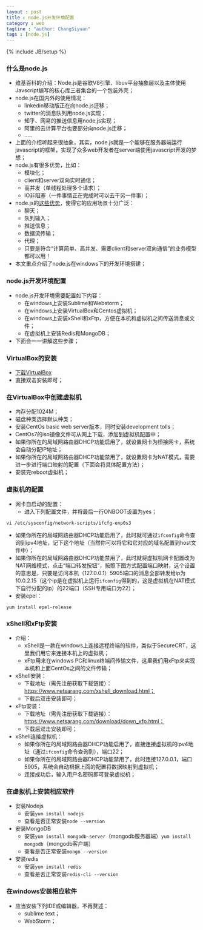 ```yaml
---
layout : post
title : node.js开发环境配置
category : web
tagline : "author: ChangSiyuan"
tags : [node.js]
---
```

{% include JB/setup %}

### 什么是node.js
- 维基百科的介绍：Node.js是谷歌V8引擎、libuv平台抽象层以及主体使用Javscript编写的核心库三者集合的一个包装外壳；
- node.js在国内外的使用情况：
  - linkedin移动版正在向node.js迁移；
  - twitter的消息队列用node.js实现；
  - 知乎、网易的推送信息用node.js实现；
  - 阿里的云计算平台也要部分向node.js迁移；
  - .....
- 上面的介绍听起来很抽象，其实，node.js就是一个能够在服务器端运行javascript的框架，实现了众多web开发者在server端使用javascript开发的梦想；
- node.js有很多优势，比如：
  - 模块化；
  - client和server双向实时通信；
  - 高并发（单线程处理多个请求）；
  - IO非阻塞（一件事情正在完成时可以去干另一件事）；
- node.js的[这些优势](http://blog.jobbole.com/53736/)，使得它的应用场景十分广泛：
  - 聊天；
  - 队列输入；
  - 推送信息；
  - 数据流传输；
  - 代理；
  - 只要是符合“计算简单、高并发、需要client和server双向通信”的业务模型都可以用！
- 本文重点介绍了node.js在windows下的开发环境搭建；

### node.js开发环境配置
- node.js开发环境需要配置如下内容：
  - 在windows上安装Sublime和Webstorm；
  - 在windows上安装VirtualBox和Centos虚拟机；
  - 在windows上安装xShell和xFtp，方便在本机和虚拟机之间传送消息或文件；
  - 在虚拟机上安装Redis和MongoDB；
- 下面会一一讲解这些步骤；

### VirtualBox的安装
- [下载VirtualBox](https://www.virtualbox.org/wiki/Downloads)
- 直接双击安装即可；

### 在VirtualBox中创建虚拟机
- 内存分配1024M；
- 磁盘种类选择默认种类；
- 安装CentOs basic web server版本，同时安装development tolls；
- CentOs7的iso镜像文件可从网上下载，添加到虚拟机配置中；
- 如果你所在的局域网路由器DHCP功能启用了，就设置网卡为桥接网卡，系统会自动分配IP地址；
- 如果你所在的局域网路由器DHCP功能禁用了，就设置网卡为NAT模式，需要进一步进行端口映射的配置（下面会将具体配置方法）；
- 安装完reboot虚拟机；

### 虚拟机的配置
- 网卡自启动的配置：
  - 进入下列配置文件，并将最后一行ONBOOT设置为yes；

```
vi /etc/sysconfig/network-scripts/ifcfg-enp0s3
```

- 如果你所在的局域网路由器DHCP功能启用了，此时就可通过`ifconfig`命令查询到ipv4地址，记下这个地址（当然你可以将它和它对应的域名配置到host文件中）；
- 如果你所在的局域网路由器DHCP功能禁用了，此时就将虚拟机网卡配置改为NAT网络模式，点击“端口转发按钮”，按照下图方式配置端口映射，这个设置的意思是，只要是访问本机（127.0.0.1）5905端口的消息全部转发给ip为10.0.2.15（这个ip是在虚拟机上运行`ifconfig`得到的，这是虚拟机在NAT模式下自行分配的ip）的22端口（SSH专用端口为22）；
- 安装epel：

```
yum install epel-release
```

### xShell和xFtp安装
- 介绍：
  - xShell是一款在windows上连接远程终端的软件，类似于SecureCRT，这里我们用它来连接本机上的虚拟机；
  - xFtp用来在windows PC和linux终端间传输文件，这里我们用xFtp来实现本机和上面CentOs之间的文件传输；
- xShell安装：
  - 下载地址（需先注册获取下载链接）：https://www.netsarang.com/xshell_download.html；
  - 下载后双击安装即可；
- xFtp安装：
  - 下载地址（需先注册获取下载链接）：https://www.netsarang.com/download/down_xfp.html；
  - 下载后双击安装即可；
- xShell连接虚拟机：
  - 如果你所在的局域网路由器DHCP功能启用了，直接连接虚拟机的ipv4地址（通过`ifconfig`命令查询到），端口22；
  - 如果你所在的局域网路由器DHCP功能禁用了，此时连接127.0.0.1，端口5905，系统会自动根据上面的配置将数据映射到虚拟机；
  - 连接成功后，输入用户名密码即可登录虚拟机；

### 在虚拟机上安装相应软件
- 安装Nodejs
  - 安装`yum install nodejs`
  - 查看是否正常安装`node --version`
- 安装MongoDB
  - 安装`yum install mongodb-server`（mongodb服务器端）`yum install mongodb`（mongodb客户端）
  - 查看是否正常安装`mongo --version`
- 安装redis
  - 安装`yum install redis`
  - 查看是否正常安装`redis-cli --version`

### 在windows安装相应软件
- 应当安装下列IDE或编辑器，不再赘述：
  - sublime text；
  - WebStorm；


